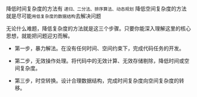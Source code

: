 降低时间复杂度的方法有 `递归、二分法、排序算法、动态规划`
降低空间复杂度的方法就是尽可能`用低复杂度的数据结构`去解决问题

无论什么难题，降低复杂度的方法就是这三个步骤。只要你能深入理解这里的核心思想，就能把问题迎刃而解。

* 第一步，暴力解法。在没有任何时间、空间约束下，完成代码任务的开发。

* 第二步，无效操作处理。将代码中的无效计算、无效存储剔除，降低时间或空间复杂度。

* 第三步，时空转换。设计合理数据结构，完成时间复杂度向空间复杂度的转移。
